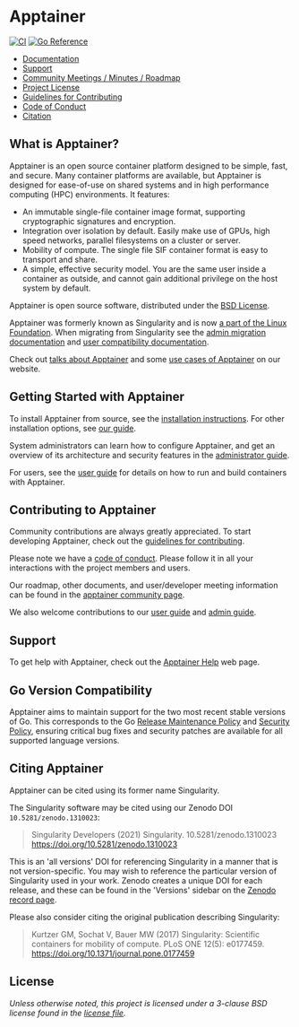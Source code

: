 # Apptainer

[![CI](https://github.com/apptainer/apptainer/actions/workflows/ci.yml/badge.svg)](https://github.com/apptainer/apptainer/actions/workflows/ci.yml)
[![Go Reference](https://pkg.go.dev/badge/pkg.golang.dev/github.com/apptainer/apptainer.svg)](https://pkg.go.dev/github.com/apptainer/apptainer)

- [Documentation](https://apptainer.org/docs/)
- [Support](#support)
- [Community Meetings / Minutes / Roadmap](https://drive.google.com/drive/u/0/folders/1npfBhIDxqeJIUHZ0tMeuHPvc_iB4T2B6)
- [Project License](LICENSE.md)
- [Guidelines for Contributing](CONTRIBUTING.md)
- [Code of Conduct](CODE_OF_CONDUCT.md)
- [Citation](#citing-apptainer)

## What is Apptainer?

Apptainer is an open source container platform designed to be simple, fast,
and secure. Many container platforms are available, but Apptainer is designed
for ease-of-use on shared systems and in high performance computing (HPC)
environments. It features:

- An immutable single-file container image format, supporting cryptographic
  signatures and encryption.
- Integration over isolation by default. Easily make use of GPUs, high speed
  networks, parallel filesystems on a cluster or server.
- Mobility of compute. The single file SIF container format is easy to transport
  and share.
- A simple, effective security model. You are the same user inside a container
  as outside, and cannot gain additional privilege on the host system by
  default.

Apptainer is open source software, distributed under the [BSD License](LICENSE.md).

Apptainer was formerly known as Singularity and is now [a part of the
Linux Foundation](https://apptainer.org/news/community-announcement-20211130).
When migrating from Singularity see the
[admin migration documentation](https://apptainer.org/docs/admin/main/singularity_migration.html)
and
[user compatibility documentation](https://apptainer.org/docs/user/main/singularity_compatibility.html).

Check out [talks about Apptainer](https://apptainer.org/talks)
and some [use cases of Apptainer](https://apptainer.org/usecases)
on our website.

## Getting Started with Apptainer

To install Apptainer from source, see the [installation
instructions](INSTALL.md). For other installation options, see [our
guide](https://apptainer.org/admin-docs/master/installation.html).

System administrators can learn how to configure Apptainer, and get an
overview of its architecture and security features in the [administrator
guide](https://apptainer.org/admin-docs/master/).

For users, see the [user guide](https://apptainer.org/user-docs/master/)
for details on how to run and build containers with Apptainer.

## Contributing to Apptainer

Community contributions are always greatly appreciated. To start developing
Apptainer, check out the [guidelines for contributing](CONTRIBUTING.md).

Please note we have a [code of conduct](CODE_OF_CONDUCT.md). Please follow it in
all your interactions with the project members and users.

Our roadmap, other documents, and user/developer meeting information can be
found in the [apptainer community page](https://apptainer.org/help).

We also welcome contributions to our [user
guide](https://github.com/apptainer/apptainer-userdocs) and [admin
guide](https://github.com/apptainer/apptainer-admindocs).

## Support

To get help with Apptainer, check out the [Apptainer
Help](https://apptainer.org/help) web page.

## Go Version Compatibility

Apptainer aims to maintain support for the two most recent stable versions
of Go. This corresponds to the Go
[Release Maintenance
Policy](https://github.com/golang/go/wiki/Go-Release-Cycle#release-maintenance)
and [Security Policy](https://golang.org/security),
ensuring critical bug fixes and security patches are available for all
supported language versions.

## Citing Apptainer

Apptainer can be cited using its former name Singularity.

The Singularity software may be cited using our Zenodo DOI `10.5281/zenodo.1310023`:

> Singularity Developers (2021) Singularity. 10.5281/zenodo.1310023
> <https://doi.org/10.5281/zenodo.1310023>

This is an 'all versions' DOI for referencing Singularity in a manner that is
not version-specific. You may wish to reference the particular version of
Singularity used in your work. Zenodo creates a unique DOI for each release,
and these can be found in the 'Versions' sidebar on the [Zenodo record page](https://doi.org/10.5281/zenodo.1310023).

Please also consider citing the original publication describing Singularity:

> Kurtzer GM, Sochat V, Bauer MW (2017) Singularity: Scientific containers for
> mobility of compute. PLoS ONE 12(5): e0177459.
> <https://doi.org/10.1371/journal.pone.0177459>

## License

_Unless otherwise noted, this project is licensed under a 3-clause BSD license
found in the [license file](LICENSE.md)._
